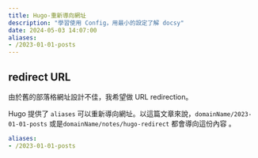```yaml
---
title: Hugo-重新導向網址
description: "學習使用 Config，用最小的設定了解 docsy"
date: 2024-05-03 14:07:00
aliases:
- /2023-01-01-posts
---
```


## redirect URL 

由於舊的部落格網址設計不佳，我希望做 URL redirection。

Hugo 提供了 `aliases` 可以重新導向網址。以這篇文章來說，`domainName/2023-01-01-posts` 或是`domainName/notes/hugo-redirect` 都會導向這份內容 。

```yaml
aliases:
- /2023-01-01-posts
```

